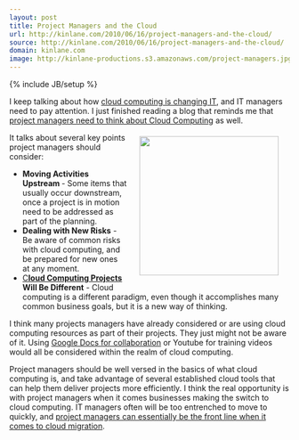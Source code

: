 ```yaml
---
layout: post
title: Project Managers and the Cloud
url: http://kinlane.com/2010/06/16/project-managers-and-the-cloud/
source: http://kinlane.com/2010/06/16/project-managers-and-the-cloud/
domain: kinlane.com
image: http://kinlane-productions.s3.amazonaws.com/project-managers.jpg
---
```

{% include JB/setup %}<p>I keep talking about how <a href="http://www.kinlane.com/2010/06/small-business-it-review/">cloud computing is changing IT</a>, and IT managers need to pay attention. I just finished reading a blog that reminds me that <a href="http://consultingblogs.emc.com/simonmunro/archive/2010/06/15/project-managers-need-to-think-about-cloud-computing.aspx">project managers need to think about Cloud Computing</a> as well.<img class="alignnone" style="padding: 20px;" title="Project Managers" src="http://kinlane-productions.s3.amazonaws.com/project-managers.jpg" alt="" width="250" align="right" /><p></p>
It talks about several key points project managers should consider:
<ul class="mainlist">
	<li><strong>Moving Activities Upstream </strong>- Some items that usually occur downstream, once a project is in motion need to be addressed as part of the planning.</li>
	<li><strong>Dealing with New Risks</strong> - Be aware of common risks with cloud computing, and be prepared for new ones at any moment.</li>
	<li><a href="http://www.kinlane.com/category/cloud-computing/">C</a><strong><a href="http://www.kinlane.com/category/cloud-computing/">loud Computing Projects</a> Will Be Different</strong> - Cloud computing is a different paradigm, even though it accomplishes many common business goals, but it is a new way of thinking.</li>
</ul>
I think many projects managers have already considered or are using cloud computing resources as part of their projects. They just might not be aware of it. Using <a href="project managers can essentially be the front line when it comes to cloud migration">Google Docs for collaboration</a> or Youtube for training videos would all be considered within the realm of cloud computing.<p></p>
Project managers should be well versed in the basics of what cloud computing is, and take advantage of several established cloud tools that can help them deliver projects more efficiently. I think the real opportunity is with project managers when it comes businesses making the switch to cloud computing. IT managers often will be too entrenched to move to quickly, and <a href="project managers can essentially be the front line when it comes to cloud migration">project managers can essentially be the front line when it comes to cloud migration</a>.</p>
